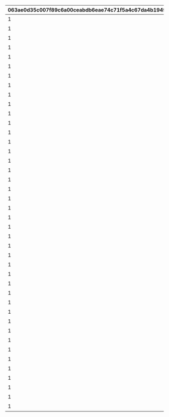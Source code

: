|063ae0d35c007f89c6a00ceabdb6eae74c71f5a4c67da4b194f4efc3b11cd431|63832dce2b2576b8b39578bdbdc2ac250727324ce2c8d3914ab9f0bdba77fa6c|f0c20bf2dda242ab4ae415b8d6519c642b4b21f37727c36cd1768865ba478819|6481321b56225b6858f869489a59ea6ad17eded96e40a65f6bb27fa20854a260|d57c1214cb93b174c98e7353e9bae364d1a15c789b02105a91056f96cfe951af|40fe94dc6970912090b9669628489db941821bd277bb4e8b2867268e9cb0ac63|4c467e5448c5b492e3d3dfcd535623f904cd464bf59cbba76dbcb5ea477ed73b|fb5982631dc27a1f4f8f32e1b58efc8078a212b410831f54248c11bf984eb6ac|88551a6ca5dd657048a1f2da4ba4dfb5035e6f5ca6b5c1cf3ed6894afa342cdb|b7d93bb8453914449f1fd8529ce617f02022c6778bea141c5b2730fdda1b64f8|cc92b7a2bb933e3fe4a8de8c7b939736037a7fecdc82bb73f3b4de14ba64a07f|b08083d5eea95bb82ca9a56443769ef12055576ee634e10d0f2114edb510ffd1|ad5794c0e0e5cc9f450df0b205592b5e7b615fa37b8e971a6178c96728a76d1d|87318fb8009bcdc66b41537dd5608bf51783feefd09c6659059900d9fa5bdec2|17b15c37440540cc209b802a09377b7fcda6ab9a25bc1c67cecd554f5b05825c|
| --- | --- | --- | --- | --- | --- | --- | --- | --- | --- | --- | --- | --- | --- | --- |
|1|お！\nあそこに困ってそうな人発見！|0|1001|2|ねぇねぇ、騎士クン\n手伝ってあげようよ～|0|1|1|1.4|0|ヒヨリでっす♪\n元気いっぱいがんばるよ♪|春咲 ひより|0|0|
|1|大切な人を\n守れるようになりたい…って|0|1002|2|わ、わたし、\nなに言ってるんだろ\nあはは…|0|1|1|1.4|0|みんなみたいに\nわたしも強くならなきゃ|草野 優衣|0|0|
|1|キミに必要な集中力と感性が|0|1003|2|少しは磨かれると思いますよ。|0|1|1|1.4|0|フェンシングを始めてみては？|士条 怜|0|0|
|1|今日はなにして遊ぶ？|0|1004|2|みそぎはねぇ、\nかくれんぼやりたい！|0|1|1|1.5|0|ねぇ、にいちゃん！|穂高 みそぎ|0|0|
|1|ねぇ…|0|1006|2|私といっしょに…\nいかない？|0|1|1|1.4|0|風宮あかりです|風宮 あかり|0|0|
|1|プリンたべたいのー|0|1007|2|食べ物の恨みは怖いのー|0|1|1|1.5|0|出雲宮子なのー|出雲 宮子|0|0|
|1|キミもボクの美貌に\n吸い寄せられたんだね。|0|1008|2|いいよ。\n見られることは運命さ…|0|1|1|1.4|0|ボクは虹村雪。|虹村 雪|0|0|
|1|我が真名は\nアンネローゼ・フォン・シュテッヒパルム！|0|1009|2|人呼んで「疾風の冥姫」!!|0|1|1|1.4|0|フッ…聞いて後悔するがいい！|柊杏奈|0|0|
|1|うさぎさん、\n運命の王子はんに巡りあわせてくれて|0|1010|2|ほんまおおきにやわ～♪|0|1|1|1.5|0|マホマホ王国のプリンセス、\nまほ姫どす|姫宮 真歩|0|0|
|1|生き別れたお兄ちゃんを探して\n三千世界！|0|1011|2|ここで会ったが\n100年目～！|0|1|1|1.4|0|衣之咲璃乃です！|衣之咲 璃乃|0|0|
|1|ち、超能力って…\n何のことかな～？|0|1012|2|…って、お願い！\n誰にも言わないでおいて～！|0|1|1|1.4|0|私はハツネ、\n結構強いんだよ。\nきらーん☆|柏崎 初音|0|0|
|1|一応カリスマ読モJKやってまっす！|0|1016|2|ヒデサイまぢ\nGF（グッドフィーリング）～♪|0|1|1|1.4|0|ちょす！\n美波鈴奈だよ～♪|美波 鈴奈|0|0|
|1|東京は遊園地みたいなところさー|0|1017|2|でも、沖縄もとってもいいとこさー|0|1|1|1.4|0|はいたーい。\n喜屋武香織さー。|喜屋武 香織|0|0|
|1|先生って呼ばれるのは\nくすぐったいから|0|1018|2|イオちゃんって呼んでね。|0|1|1|1.4|0|支倉伊緒です。|支倉 伊緒|0|0|
|1|あ！/\お兄ちゃ～ん\nまってよ～|0|1020|2|ミミをおいてかないでぇ～|0|1|1|1.5|0|ふえ…？\nミミ、むずかしいこと\nよくわかんない…|茜 ミミ|0|0|
|1|あの……\nふぇ……|0|1021|2|ふぇぇぇぇぇん……|0|1|1|1.5|0|あ…あの…えっと…\n栗…林…くるみ…です……|栗林 くるみ|0|0|
|1|こんな私に貴重な時間を\n割いていただき、|0|1022|2|なんてありがとうございます！|0|1|1|1.4|0|風宮よりです。\nあああああ！|風宮 より|0|0|
|1|おにいちゃんどこいくの？\nえ？|0|1023|2|私こっち行きたいー\nね、早く早くー|0|1|1|1.5|0|私、アヤネ！\nぷうきちと一緒についてってあげるね！|北条 綾音|0|0|
|1|ふ、不束者ですが\nどうぞ末永く…って、|0|1025|2|これて何か違う…\nあああすみません！|0|1|1|1.4|0|わっ…わっ…私、\n天野すずめといいます！|天野 すずめ|0|0|
|1|あなたは…運命の……\n伴侶……|0|1027|2|離しませんわ………\n絶対に…!!|0|1|1|1.4|0|……クスクス…私は\n…倉石恵理子……|倉石 恵理子|0|0|
|1|その無駄を省くことができれば、\nもっと余裕のある暮らしができるっ！|0|1028|2|…そうでしょ？？|0|1|1|1.4|0|佐々木咲恋よ。\nねえ、世の中に無駄なことが\n多すぎると思わない？|佐々木 咲恋|0|0|
|1|ぇっと…\nキミ、私のこと知らないの?!|0|1029|2|あはは、\n私もまだまだだなぁ～|0|1|1|1.4|0|桜井望だよ！\nよろしくねっ|桜井 望|0|0|
|1|初めまして、\n私はニノン・ジュベール申すデス！|0|1030|2|ショーグン、\nワタシと一緒に天下統一デース！|0|1|1|1.4|0|デケデケデンっ！|ニノン・ジュベール|0|0|
|1|でもって私の隣にいるのが……\nえ、見えない？|0|1031|2|おかしいですね……|0|1|1|1.4|0|上喜しのぶです。\n手元のドクロが父です。|上喜 しのぶ|0|0|
|1|けんども\nそれには足りないモンが…|0|1033|2|そう、\nオラのボケに突っ込める相方が…！|0|1|1|1.5|0|目指すはビッグな\nお笑い芸人だっぺ！|野戸まひる|0|0|
|1|ちょっと緊張しちゃって…|0|1034|2|ちょ\nちょっと一杯飲んできます…！|0|1|1|1.4|0|あの…私…綾瀬ゆかりです…\nあの…ごめんなさい！|綾瀬 ゆかり|0|0|
|1|知らない人とは話しちゃいけないので|0|1036|2|これ以上お話しすることは…\nないです！|0|1|1|1.5|0|氷川鏡華…です|氷川 鏡華|0|0|
|1|……あ、アラーム。|0|1038|2|私体が弱いから、\n30分に一度休憩しないと\nいけないんです。|0|1|1|1.4|0|柏崎…栞です。|柏崎 栞|0|0|
|1|私、一人も友達がいなくて……|0|1040|2|野に咲く花が、\n唯一の話相手です。|0|1|1|1.4|0|ふ、双葉碧です。|双葉 碧|0|0|
|1|私の歌声で、\n皆さんが幸せになってくれたらいいなって…|0|1042|2|そう思っています。|0|1|1|1.4|0|三角千歌です。|三角 千歌|0|0|
|1|あぁ？\nお前のそいつの仲間か？|0|1043|2|う、疑ってすまなかったな…|0|1|1|1.4|0|安芸真琴だ。|安芸 真琴|0|0|
|1|生けとし生ける全ての者よ！|0|1044|2|わらわの偉大な力に\nひれ伏すがいい！\nはっはっは！|0|1|1|1.4|0|わらわこそは夜を総べる者！|イリヤ・オーンスタイン|0|0|
|1|ぐふふふふ……はっ！|0|1045|2|ｌク、クウカに何かご用ですか!?|0|1|1|1.4|0|そこで騎士は妖精を乱暴に……|遠見 空花|0|0|
|1|自由気ままで♪\n寝て遊んで、食べてケンカして…|0|1046|2|う～ん…\n猫ってホントに最高にゃ～♪|0|1|1|1.4|0|宮坂たまきにゃ♪\n猫はいいにゃよ？|宮坂たまき|0|0|
|1|それでは早速クエストに…|0|1048|2|…と思ったら\nバイトの時間だ！\nまたあとでね！|0|1|1|1.4|0|大神美冬よ！|大神 美冬|0|0|
|1|クエストもバトルも\n掃除も洗濯も|0|1049|2|お姉ちゃんがぜ～んぶ\nやってあげるからね！|0|1|1|1.4|0|星野静流だよ！|星野静流|0|0|
|1|見ての通りの\nセクシー美少女で|0|1050|2|学校では誰もが憧れる\nアイドル的な存在ってやつよ♪|0|1|1|1.5|0|アタシは玉泉美咲。|玉泉美咲|0|0|
|1|？？？？|0|1052|2|？？？？|0|1|1|1.4|0|？？？|リマ|0|0|
|1|菓子でつろうなどと\n稚拙な策を……|0|1053|2|そ、そこまでいうなら\nもらってやる|0|1|1|1.5|0|モニカ・ヴァイスヴィントだ。|モニカ・ヴァイスヴィント|0|0|
|1|菓子でつろうなどと\n稚拙な策を……|0|1058|2|そ、そこまでいうなら\nもらってやる|0|1|1|1.5|0|モニカ・ヴァイスヴィントだ。|ペコリーヌ|0|0|
|1|菓子でつろうなどと\n稚拙な策を……|0|1059|2|そ、そこまでいうなら\nもらってやる|0|1|1|1.5|0|モニカ・ヴァイスヴィントだ。|コッコロ|0|0|
|1|菓子でつろうなどと\n稚拙な策を……|0|1060|2|そ、そこまでいうなら\nもらってやる|0|1|1|1.5|0|モニカ・ヴァイスヴィントだ。|キャル|0|0|